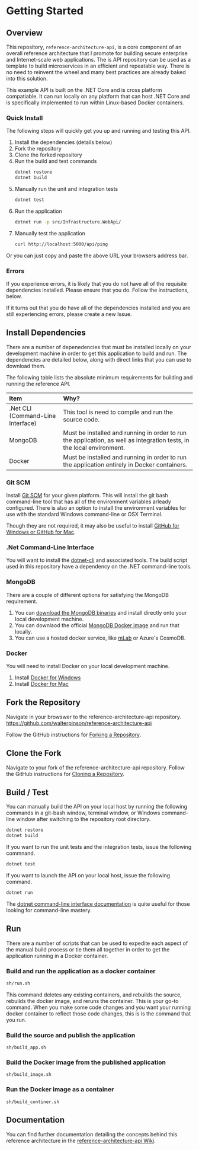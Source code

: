 # Getting Started

## Overview
This repository, `reference-architecture-api`, is a core component of an overall reference architecture that I promote for building secure enterprise and Internet-scale web applications.  The is API repository can be used as a template to build microservices in an efficient and repeatable way. There is no need to reinvent the wheel and many best practices are already baked into this solution.

This example API is built on the .NET Core and is cross platform compatiable.  It can run locally on any platform that can host .NET Core and is specifically implemented to run within Linux-based Docker containers.

### Quick Install
The following steps will quickly get you up and running and testing this API.

1. Install the dependencies (details below)
1. Fork the repository
1. Clone the forked repository
1. Run the build and test commands
    ```bash
    dotnet restore
    dotnet build
    ```
1. Manually run the unit and integration tests
    ```bash
    dotnet test
    ```
1. Run the application
    ```bash
    dotnet run -p src/Infrastructure.WebApi/
    ```
1. Manually test the application
    ```bash
    curl http://localhost:5000/api/ping
    ```

Or you can just copy and paste the above URL your browsers address bar.

### Errors
If you experience errors, it is likely that you do not have all of the requisite dependencies installed.  Please ensure that you do. Follow the instructions, below.

If it turns out that you do have all of the dependencies installed and you are still experiencing errors, please create a new Issue.

## Install Dependencies
There are a number of depenedencies that must be installed locally on your development machine in order to get this application to build and run.  The dependencies are detailed below, along with direct links that you can use to download them.

The following table lists the absolute minimum requirements for building and running the reference API.

| Item | Why?
| :--- | :---
| .Net CLI<br>(Command-Line Interface) | This tool is need to compile and run the source code.
| MongoDB | Must be installed and running in order to run the application, as well as integration tests, in the local environment.
| Docker | Must be installed and running in order to run the application entirely in Docker containers.



### Git SCM
Install [Git SCM][3] for your given platform.  This will install the git bash command-line tool that has all of the environment variables arleady configured.  There is also an option to install the environment variables for use with the standard Windows command-line or OSX Terminal.

Though they are not required, it may also be useful to install [GitHub for Windows or GitHub for Mac][2].

### .Net Command-Line Interface
You will want to install the [dotnet-cli][1] and associated tools.  The build script used in this repository have a dependency on the .NET command-line tools.

### MongoDB
There are a couple of different options for satisfying the MongoDB requirement.

1. You can [download the MongoDB binaries][4] and install directly onto your local development machine.
1. You can downlaod the official [MongoDB Docker image][6] and run that locally.
1. You can use a hosted docker service, like [mLab][5] or Azure's CosmoDB.

### Docker
You will need to install Docker on your local development machine.
1. Install [Docker for Windows][9]
2. Install [Docker for Mac][8]

## Fork the Repository
Navigate in your browswer to the reference-architecture-api repository.
https://github.com/walterpinson/reference-architecture-api

Follow the GitHub instructions for [Forking a Repository][10].

## Clone the Fork
Navigate to your fork of the reference-architecture-api repository.  Follow the GitHub instructions for [Cloning a Repository][11].

## Build / Test
You can manually build the API on your local host by running the following commands in a git-bash window, terminal window, or Windows command-line window after switching to the repository root directory.

```bash
dotnet restore
dotnet build
```

If you want to run the unit tests and the integration tests, issue the following commnand.

```bash
dotnet test
```

If you want to launch the API on your local host, issue the following command.

```bash
dotnet run
```

The [dotnet command-line interface documentation][12] is quite useful for those looking for command-line mastery.


## Run
There are a number of scripts that can be used to expedite each aspect of the manual build process or tie them all together in order to get the application running in a Docker container.

### Build and run the application as a docker container
```bash
sh/run.sh
```

This command deletes any existing containers, and rebuilds the source, rebuilds the docker image, and reruns the container.  This is your go-to command. When you make some code changes and you want your running docker container to reflect those code changes, this is is the command that you run. 

### Build the source and publish the application
`sh/build_app.sh`

### Build the Docker image from the published application
`sh/build_image.sh`

### Run the Docker image as a container
`sh/build_continer.sh`


## Documentation
You can find further documentation detailing the concepts behind this reference architecture in the [reference-architecture-api Wiki][7].

[1]: https://www.microsoft.com/net/learn/get-started/ "Get started with .NET in 10 Minutes"
[2]: https://desktop.github.com/ "GitHub Desktop"
[3]: https://git-scm.com/downloads "Git SCM"
[4]: https://www.mongodb.com/download-center#atlas "MongoDB"
[5]: https://mlab.com "mLab"
[6]: https://hub.docker.com/_/mongo/ "Official Mongo Repository"
[7]: https://github.com/walterpinson/reference-architecture-api/wiki "reference-architecture-api Wiki"
[8]: https://docs.docker.com/docker-for-mac/install/ "Docker for Mac"
[9]: https://docs.docker.com/docker-for-windows/install/ "Docker for Windows"
[10]: https://help.github.com/articles/fork-a-repo/ "Fork a Repository"
[11]: https://help.github.com/articles/cloning-a-repository/ "Cloning a Repository"
[12]: https://docs.microsoft.com/en-us/dotnet/core/tools/?tabs=netcore2x "Dotnet CLI Documentation"